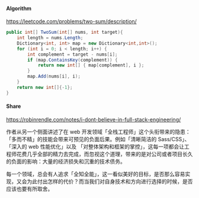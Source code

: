#### Algorithm

https://leetcode.com/problems/two-sum/description/

```c#
public int[] TwoSum(int[] nums, int target){
    int length = nums.Length;
    Dictionary<int, int> map = new Dictionary<int,int>();
    for (int i = 0; i < length; i++) {
        int complement = target - nums[i];
        if (map.ContainsKey(complement)) {
            return new int[] { map[complement], i };
        }
        map.Add(nums[i], i);
    }
    return new int[]{-1};
}
```



#### Share

https://robinrendle.com/notes/i-dont-believe-in-full-stack-engineering/

作者从另一个侧面讲述了在 web 开发领域「全栈工程师」这个头衔带来的隐患：「多而不精」的技能会带来可预见的负面后果。例如「清晰简洁的 Sass/CSS」、「深入的 web 性能优化」以及 「对整体架构和框架的掌控」，这每一项都会让工程师花费几乎全部的精力去完成，而忽视这个道理，带来的是对公司或者项目长久的负面的影响：大量的经济损失和沉重的技术债务。

每一个领域，总会有人追求「全知全能」，这一看似美好的目标，是否那么容易实现，又会为此付出怎样的代价？而当我们对自身技术和方向进行选择的时候，是否应该也要有所取舍。